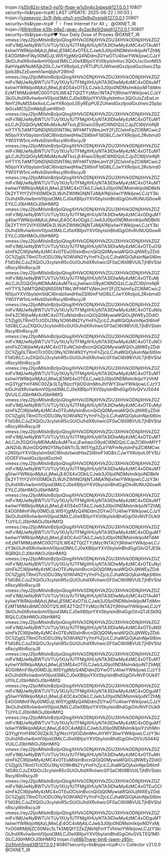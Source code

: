 trojan://s55r82xj-btw3-np10-fbge-w1u5n4o3xbes@127.0.0.1:1080?security=tls&type=tcp#[ LAST UPDATE: 2025-06-22 | 00:03 ]
trojan://vzeeeygz-3x1f-ifeb-ohu1-xmi3p9u0vxig@127.0.0.1:2080?security=tls&type=tcp#「 ✨ Free Internet For All 」 @OXNET_IR
trojan://69rkn9oe-k3lb-b8a2-gpac-4v2ac8e5t2qp@127.0.0.1:3080?security=tls&type=tcp#❤️ Your Daily Dose of Proxies @OXNET_IR
vmess://eyJ2IjoiMiIsInBzIjoiQlogXHVkODNjXHVkZGU3XHVkODNjXHVkZGZmIFx1MjUwNyBWTUVTUy1XUy1UTFMgXHUyNTA3IDIwMy4zMC4xOTAuMTkxIiwiYWRkIjoiMjAzLjMwLjE5MC4xOTEiLCJwb3J0Ijo0NDMsImlkIjoiNTZhMjE4OGItMmFiNy00MDJjLWI5YjgtMzQ4NDdmZGYwOTU4IiwiYWlkIjowLCJzY3kiOiJhdXRvIiwibmV0Ijoid3MiLCJ0eXBlIjoiYXV0byIsImhvc3QiOiJvcGxnMS56aHVqaWNuMi5jb20iLCJwYXRoIjoiLzVRTlJPU1JWIiwidGxzIjoidGxzIiwic25pIjoib3BsZzEuemh1amljbjIuY29tIn0
vmess://eyJ2IjoiMiIsInBzIjoiQlogXHVkODNjXHVkZGU3XHVkODNjXHVkZGZmIFx1MjUwNyBWTUVTUy1XUy1UTFMgXHUyNTA3IDIwMy4zMC4xODkuMTkxIiwiYWRkIjoiMjAzLjMwLjE4OS4xOTEiLCJwb3J0Ijo0NDMsImlkIjoiMTdiMmEzMTMtMzdhMC00OTQ1LWE4ZTQtZTYzMzc1NTA2YjRhIiwiYWlkIjowLCJzY3kiOiJhdXRvIiwibmV0Ijoid3MiLCJ0eXBlIjoiYXV0byIsImhvc3QiOiJsZzEwLmNmY2RuMS54eXoiLCJwYXRoIjoiL0EyREpPUEZUIiwidGxzIjoidGxzIiwic25pIjoibGcxMC5jZmNkbjEueHl6In0
vmess://eyJ2IjoiMiIsInBzIjoiQlogXHVkODNjXHVkZGU3XHVkODNjXHVkZGZmIFx1MjUwNyBWTUVTUy1XUy1UTFMgXHUyNTA3IDIwMy4zMC4xOTEuMTkiLCJhZGQiOiIyMDMuMzAuMTkxLjE5IiwicG9ydCI6NDQzLCJpZCI6IjVmNjRmYTY1LTdiMTQtNDljNS05NTRkLWFhMTVjNmJmY2FjZCIsImFpZCI6MCwic2N5IjoiYXV0byIsIm5ldCI6IndzIiwidHlwZSI6ImF1dG8iLCJwYXRoIjoiL2Rvbmd0YWl3YW5nLmNvbSIsInRscyI6InRscyJ9
vmess://eyJ2IjoiMiIsInBzIjoiQlogXHVkODNjXHVkZGU3XHVkODNjXHVkZGZmIFx1MjUwNyBWTUVTUy1XUy1UTFMgXHUyNTA3IDIwMy4zMC4xOTEuMTgiLCJhZGQiOiIyMDMuMzAuMTkxLjE4IiwicG9ydCI6NDQzLCJpZCI6IjVmNjRmYTY1LTdiMTQtNDljNS05NTRkLWFhMTVjNmJmY2FjZCIsImFpZCI6MCwic2N5IjoiYXV0byIsIm5ldCI6IndzIiwidHlwZSI6ImF1dG8iLCJwYXRoIjoiL2Rvbmd0YWl3YW5nLmNvbSIsInRscyI6InRscyJ9
vmess://eyJ2IjoiMiIsInBzIjoiQlogXHVkODNjXHVkZGU3XHVkODNjXHVkZGZmIFx1MjUwNyBWTUVTUy1XUy1UTFMgXHUyNTA3IDIwMy4zMC4xOTAuMTkwIiwiYWRkIjoiMjAzLjMwLjE5MC4xOTAiLCJwb3J0Ijo0NDMsImlkIjoiNDBkNDk2YTYtY2VlYi00MDk2LWJhZWItNGNjNTJiMjA1NjIxIiwiYWlkIjowLCJzY3kiOiJhdXRvIiwibmV0Ijoid3MiLCJ0eXBlIjoiYXV0byIsInBhdGgiOiIvRUNUQ0owREYiLCJ0bHMiOiJ0bHMifQ
vmess://eyJ2IjoiMiIsInBzIjoiQlogXHVkODNjXHVkZGU3XHVkODNjXHVkZGZmIFx1MjUwNyBWTUVTUy1XUy1UTFMgXHUyNTA3IDIwMy4zMC4xODguMTg4IiwiYWRkIjoiMjAzLjMwLjE4OC4xODgiLCJwb3J0Ijo0NDMsImlkIjoiNDBkNDk2YTYtY2VlYi00MDk2LWJhZWItNGNjNTJiMjA1NjIxIiwiYWlkIjowLCJzY3kiOiJhdXRvIiwibmV0Ijoid3MiLCJ0eXBlIjoiYXV0byIsInBhdGgiOiIvRUNUQ0owREYiLCJ0bHMiOiJ0bHMifQ
vmess://eyJ2IjoiMiIsInBzIjoiQlogXHVkODNjXHVkZGU3XHVkODNjXHVkZGZmIFx1MjUwNyBWTUVTUy1XUy1UTFMgXHUyNTA3IDIwMy4zMC4xOTEuOSIsImFkZCI6IjIwMy4zMC4xOTEuOSIsInBvcnQiOjQ0MywiaWQiOiJjNWEyZDdiOC1iZjg0LTRmOTctODU3Ny1iOWI4N2YyYmFhZjciLCJhaWQiOjAsInNjeSI6ImF1dG8iLCJuZXQiOiJ3cyIsInR5cGUiOiJhdXRvIiwicGF0aCI6Ii9BVUlLTjhBVSIsInRscyI6InRscyJ9
vmess://eyJ2IjoiMiIsInBzIjoiQlogXHVkODNjXHVkZGU3XHVkODNjXHVkZGZmIFx1MjUwNyBWTUVTUy1XUy1UTFMgXHUyNTA3IDIwMy4zMC4xOTEuMjAiLCJhZGQiOiIyMDMuMzAuMTkxLjIwIiwicG9ydCI6NDQzLCJpZCI6IjVmNjRmYTY1LTdiMTQtNDljNS05NTRkLWFhMTVjNmJmY2FjZCIsImFpZCI6MCwic2N5IjoiYXV0byIsIm5ldCI6IndzIiwidHlwZSI6ImF1dG8iLCJwYXRoIjoiL2Rvbmd0YWl3YW5nLmNvbSIsInRscyI6InRscyJ9
vmess://eyJ2IjoiMiIsInBzIjoiQlogXHVkODNjXHVkZGU3XHVkODNjXHVkZGZmIFx1MjUwNyBWTUVTUy1XUy1UTFMgXHUyNTA3IDIwMy4zMC4xOTEuNiIsImFkZCI6IjIwMy4zMC4xOTEuNiIsInBvcnQiOjQ0MywiaWQiOiJjNWEyZDdiOC1iZjg0LTRmOTctODU3Ny1iOWI4N2YyYmFhZjciLCJhaWQiOjAsInNjeSI6ImF1dG8iLCJuZXQiOiJ3cyIsInR5cGUiOiJhdXRvIiwicGF0aCI6Ii9BVUlLTjhBVSIsInRscyI6InRscyJ9
vmess://eyJ2IjoiMiIsInBzIjoiQlogXHVkODNjXHVkZGU3XHVkODNjXHVkZGZmIFx1MjUwNyBWTUVTUy1XUy1UTFMgXHUyNTA3IDIwMy4zMC4xOTEuNCIsImFkZCI6IjIwMy4zMC4xOTEuNCIsInBvcnQiOjQ0MywiaWQiOiJjNWEyZDdiOC1iZjg0LTRmOTctODU3Ny1iOWI4N2YyYmFhZjciLCJhaWQiOjAsInNjeSI6ImF1dG8iLCJuZXQiOiJ3cyIsInR5cGUiOiJhdXRvIiwicGF0aCI6Ii9BVUlLTjhBVSIsInRscyI6InRscyJ9
vmess://eyJ2IjoiMiIsInBzIjoiQlogXHVkODNjXHVkZGU3XHVkODNjXHVkZGZmIFx1MjUwNyBWTUVTUy1XUy1UTFMgXHUyNTA3IDIwMy4zMC4xOTEuMTkxIiwiYWRkIjoiMjAzLjMwLjE5MS4xOTEiLCJwb3J0Ijo0NDMsImlkIjoiYzVhMmQ3YjgtYmY4NC00Zjk3LTg1NzctYjliODdmMmJhYWY3IiwiYWlkIjowLCJzY3kiOiJhdXRvIiwibmV0Ijoid3MiLCJ0eXBlIjoiYXV0byIsInBhdGgiOiIvQVVJS044QVUiLCJ0bHMiOiJ0bHMifQ
vmess://eyJ2IjoiMiIsInBzIjoiQlogXHVkODNjXHVkZGU3XHVkODNjXHVkZGZmIFx1MjUwNyBWTUVTUy1XUy1UTFMgXHUyNTA3IDIwMy4zMC4xOTEuMyIsImFkZCI6IjIwMy4zMC4xOTEuMyIsInBvcnQiOjQ0MywiaWQiOiJjNWEyZDdiOC1iZjg0LTRmOTctODU3Ny1iOWI4N2YyYmFhZjciLCJhaWQiOjAsInNjeSI6ImF1dG8iLCJuZXQiOiJ3cyIsInR5cGUiOiJhdXRvIiwicGF0aCI6Ii9BVUlLTjhBVSIsInRscyI6InRscyJ9
vmess://eyJ2IjoiMiIsInBzIjoiQlogXHVkODNjXHVkZGU3XHVkODNjXHVkZGZmIFx1MjUwNyBWTUVTUy1XUy1UTFMgXHUyNTA3IDIwMy4zMC4xOTEuMTAiLCJhZGQiOiIyMDMuMzAuMTkxLjEwIiwicG9ydCI6NDQzLCJpZCI6ImM1YTJkN2I4LWJmODQtNGY5Ny04NTc3LWI5Yjg3ZjJiYWFmNyIsImFpZCI6MCwic2N5IjoiYXV0byIsIm5ldCI6IndzIiwidHlwZSI6ImF1dG8iLCJwYXRoIjoiL0FVSUtOOEFVIiwidGxzIjoidGxzIn0
vmess://eyJ2IjoiMiIsInBzIjoiQlogXHVkODNjXHVkZGU3XHVkODNjXHVkZGZmIFx1MjUwNyBWTUVTUy1XUy1UTFMgXHUyNTA3IDIwMy4zMC4xODkuMTg5IiwiYWRkIjoiMjAzLjMwLjE4OS4xODkiLCJwb3J0Ijo0NDMsImlkIjoiNDBkNDk2YTYtY2VlYi00MDk2LWJhZWItNGNjNTJiMjA1NjIxIiwiYWlkIjowLCJzY3kiOiJhdXRvIiwibmV0Ijoid3MiLCJ0eXBlIjoiYXV0byIsInBhdGgiOiIvRUNUQ0owREYiLCJ0bHMiOiJ0bHMifQ
vmess://eyJ2IjoiMiIsInBzIjoiQlogXHVkODNjXHVkZGU3XHVkODNjXHVkZGZmIFx1MjUwNyBWTUVTUy1XUy1UTFMgXHUyNTA3IDIwMy4zMC4xODkuMTkwIiwiYWRkIjoiMjAzLjMwLjE4OS4xOTAiLCJwb3J0Ijo0NDMsImlkIjoiNTZhMjE4OGItMmFiNy00MDJjLWI5YjgtMzQ4NDdmZGYwOTU4IiwiYWlkIjowLCJzY3kiOiJhdXRvIiwibmV0Ijoid3MiLCJ0eXBlIjoiYXV0byIsInBhdGgiOiIvNVFOUk9TUlYiLCJ0bHMiOiJ0bHMifQ
vmess://eyJ2IjoiMiIsInBzIjoiQlogXHVkODNjXHVkZGU3XHVkODNjXHVkZGZmIFx1MjUwNyBWTUVTUy1XUy1UTFMgXHUyNTA3IDIwMy4zMC4xODguMTkwIiwiYWRkIjoiMjAzLjMwLjE4OC4xOTAiLCJwb3J0Ijo0NDMsImlkIjoiMTdiMmEzMTMtMzdhMC00OTQ1LWE4ZTQtZTYzMzc1NTA2YjRhIiwiYWlkIjowLCJzY3kiOiJhdXRvIiwibmV0Ijoid3MiLCJ0eXBlIjoiYXV0byIsInBhdGgiOiIvQTJESk9QRlQiLCJ0bHMiOiJ0bHMifQ
vmess://eyJ2IjoiMiIsInBzIjoiQlogXHVkODNjXHVkZGU3XHVkODNjXHVkZGZmIFx1MjUwNyBWTUVTUy1XUy1UTFMgXHUyNTA3IDIwMy4zMC4xOTEuNyIsImFkZCI6IjIwMy4zMC4xOTEuNyIsInBvcnQiOjQ0MywiaWQiOiJjNWEyZDdiOC1iZjg0LTRmOTctODU3Ny1iOWI4N2YyYmFhZjciLCJhaWQiOjAsInNjeSI6ImF1dG8iLCJuZXQiOiJ3cyIsInR5cGUiOiJhdXRvIiwicGF0aCI6Ii9BVUlLTjhBVSIsInRscyI6InRscyJ9
vmess://eyJ2IjoiMiIsInBzIjoiQlogXHVkODNjXHVkZGU3XHVkODNjXHVkZGZmIFx1MjUwNyBWTUVTUy1XUy1UTFMgXHUyNTA3IDIwMy4zMC4xOTAuMTkyIiwiYWRkIjoiMjAzLjMwLjE5MC4xOTIiLCJwb3J0Ijo0NDMsImlkIjoiMTdiMmEzMTMtMzdhMC00OTQ1LWE4ZTQtZTYzMzc1NTA2YjRhIiwiYWlkIjowLCJzY3kiOiJhdXRvIiwibmV0Ijoid3MiLCJ0eXBlIjoiYXV0byIsInBhdGgiOiIvQTJESk9QRlQiLCJ0bHMiOiJ0bHMifQ
vmess://eyJ2IjoiMiIsInBzIjoiQlogXHVkODNjXHVkZGU3XHVkODNjXHVkZGZmIFx1MjUwNyBWTUVTUy1XUy1UTFMgXHUyNTA3IDIwMy4zMC4xOTEuNSIsImFkZCI6IjIwMy4zMC4xOTEuNSIsInBvcnQiOjQ0MywiaWQiOiJjNWEyZDdiOC1iZjg0LTRmOTctODU3Ny1iOWI4N2YyYmFhZjciLCJhaWQiOjAsInNjeSI6ImF1dG8iLCJuZXQiOiJ3cyIsInR5cGUiOiJhdXRvIiwicGF0aCI6Ii9BVUlLTjhBVSIsInRscyI6InRscyJ9
vmess://eyJ2IjoiMiIsInBzIjoiQlogXHVkODNjXHVkZGU3XHVkODNjXHVkZGZmIFx1MjUwNyBWTUVTUy1XUy1UTFMgXHUyNTA3IDIwMy4zMC4xOTEuMTkyIiwiYWRkIjoiMjAzLjMwLjE5MS4xOTIiLCJwb3J0Ijo0NDMsImlkIjoiNTZhMjE4OGItMmFiNy00MDJjLWI5YjgtMzQ4NDdmZGYwOTU4IiwiYWlkIjowLCJzY3kiOiJhdXRvIiwibmV0Ijoid3MiLCJ0eXBlIjoiYXV0byIsInBhdGgiOiIvNVFOUk9TUlYiLCJ0bHMiOiJ0bHMifQ
vmess://eyJ2IjoiMiIsInBzIjoiQlogXHVkODNjXHVkZGU3XHVkODNjXHVkZGZmIFx1MjUwNyBWTUVTUy1XUy1UTFMgXHUyNTA3IDIwMy4zMC4xODguMTg5IiwiYWRkIjoiMjAzLjMwLjE4OC4xODkiLCJwb3J0Ijo0NDMsImlkIjoiNTZhMjE4OGItMmFiNy00MDJjLWI5YjgtMzQ4NDdmZGYwOTU4IiwiYWlkIjowLCJzY3kiOiJhdXRvIiwibmV0Ijoid3MiLCJ0eXBlIjoiYXV0byIsInBhdGgiOiIvNVFOUk9TUlYiLCJ0bHMiOiJ0bHMifQ
vmess://eyJ2IjoiMiIsInBzIjoiQlogXHVkODNjXHVkZGU3XHVkODNjXHVkZGZmIFx1MjUwNyBWTUVTUy1XUy1UTFMgXHUyNTA3IDIwMy4zMC4xODguMTIxIiwiYWRkIjoiMjAzLjMwLjE4OC4xMjEiLCJwb3J0Ijo0NDMsImlkIjoiYzVhMmQ3YjgtYmY4NC00Zjk3LTg1NzctYjliODdmMmJhYWY3IiwiYWlkIjowLCJzY3kiOiJhdXRvIiwibmV0Ijoid3MiLCJ0eXBlIjoiYXV0byIsInBhdGgiOiIvQVVJS044QVUiLCJ0bHMiOiJ0bHMifQ
vmess://eyJ2IjoiMiIsInBzIjoiQlogXHVkODNjXHVkZGU3XHVkODNjXHVkZGZmIFx1MjUwNyBWTUVTUy1XUy1UTFMgXHUyNTA3IDIwMy4zMC4xOTEuMiIsImFkZCI6IjIwMy4zMC4xOTEuMiIsInBvcnQiOjQ0MywiaWQiOiJjNWEyZDdiOC1iZjg0LTRmOTctODU3Ny1iOWI4N2YyYmFhZjciLCJhaWQiOjAsInNjeSI6ImF1dG8iLCJuZXQiOiJ3cyIsInR5cGUiOiJhdXRvIiwicGF0aCI6Ii9BVUlLTjhBVSIsInRscyI6InRscyJ9
vmess://eyJ2IjoiMiIsInBzIjoiQlogXHVkODNjXHVkZGU3XHVkODNjXHVkZGZmIFx1MjUwNyBWTUVTUy1XUy1UTFMgXHUyNTA3IDIwMy4zMC4xOTEuOCIsImFkZCI6IjIwMy4zMC4xOTEuOCIsInBvcnQiOjQ0MywiaWQiOiJjNWEyZDdiOC1iZjg0LTRmOTctODU3Ny1iOWI4N2YyYmFhZjciLCJhaWQiOjAsInNjeSI6ImF1dG8iLCJuZXQiOiJ3cyIsInR5cGUiOiJhdXRvIiwicGF0aCI6Ii9BVUlLTjhBVSIsInRscyI6InRscyJ9
vmess://eyJ2IjoiMiIsInBzIjoiQlogXHVkODNjXHVkZGU3XHVkODNjXHVkZGZmIFx1MjUwNyBWTUVTUy1XUy1UTFMgXHUyNTA3IDIwMy4zMC4xODguMTIwIiwiYWRkIjoiMjAzLjMwLjE4OC4xMjAiLCJwb3J0Ijo0NDMsImlkIjoiNDYxMjYxOGMtMjRjZC00Mzc5LTk5MjQtY2ZkZjNkNjFmYTVhIiwiYWlkIjowLCJzY3kiOiJhdXRvIiwibmV0Ijoid3MiLCJ0eXBlIjoiYXV0byIsInBhdGgiOiIvSVlLTEQ1M00iLCJ0bHMiOiJ0bHMifQ
trojan://o68b7nww-bjn6-jswm-z85n-2iz5hnh5nad3@127.0.0.1:8080?security=tls&type=tcp#</> Collector v21.0.0 @OXNET_IR